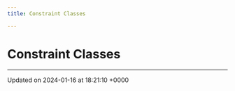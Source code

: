 ```yaml
---
title: Constraint Classes

---
```


# Constraint Classes








-------------------------------

Updated on 2024-01-16 at 18:21:10 +0000